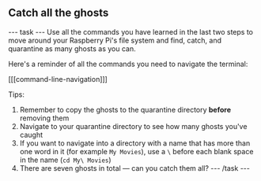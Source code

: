 ## Catch all the ghosts

--- task ---
Use all the commands you have learned in the last two steps to move around your Raspberry Pi's file system and find, catch, and quarantine as many ghosts as you can.

Here's a reminder of all the commands you need to navigate the terminal:

[[[command-line-navigation]]]

Tips:
1. Remember to copy the ghosts to the quarantine directory **before** removing them
1. Navigate to your quarantine directory to see how many ghosts you've caught
1. If you want to navigate into a directory with a name that has more than one word in it (for example `My Movies`), use a `\` before each blank space in the name (`cd My\ Movies`)
1. There are seven ghosts in total — can you catch them all?
--- /task ---
